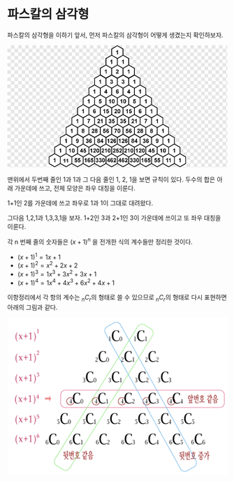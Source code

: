 # 파스칼의 삼각형

파스칼의 삼각형을 이하기 앞서, 먼저 파스칼의 삼각형이 어떻게 생겼는지 확인하보자.

![img_1.png](img_1.png)

맨위에서 두번째 줄인 1과 1과 그 다음 줄인 1, 2, 1을 보면 규칙이 있다.
두수의 합은 아래 가운데에 쓰고, 전체 모양은 좌우 대칭을 이룬다.

1+1인 2를 가운데에 쓰고 좌우로 1과 1이 그대로 대려왔다.

그다음 1,2,1과 1,3,3,1을 보자.
1+2인 3과 2+1인 3이 가운데에 쓰이고 또 좌우 대칭을 이룬다.

각 n 번째 줄의 숫자들은 $(x+1)^n$ 을 전개한 식의 계수들만 정리한 것이다.

- $(x+1)^1 = 1x + 1$
- $(x+1)^2 = x^2 + 2x + 2$
- $(x+1)^3 = 1x^3 + 3x^2 + 3x + 1$
- $(x+1)^4 = 1x^4 + 4x^3 + 6x^2 + 4x + 1$

이항정리에서 각 항의 계수는 $_nC_r$의 형태로 쓸 수 있으므로 $_nC_r$의 형태로 다시 표현하면 아래의 그림과 같다.

![img_2.png](img_2.png)
